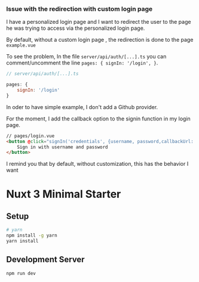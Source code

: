 ### Issue with the redirection with custom login page

I have a personalized login page and I want to redirect the user to the page he was trying to access via the
personalized login page.

By default, without a custom login page , the redirection is done to the page `example.vue`

To see the problem, In the file `server/api/auth/[...].ts` you can comment/uncomment the
line `pages: { signIn: '/login', }`.

```js
// server/api/auth/[...].ts

pages: {
    signIn: '/login'
}
```

In oder to have simple example, I don't add a Github provider.

For the moment, I add the callback option to the signin function in my login page.

```html
// pages/login.vue
<button @click="signIn('credentials', {username, password,callbackUrl:'/example' })">
    Sign in with username and password
</button>
```

I remind you that by default, without customization, this has the behavior I want

# Nuxt 3 Minimal Starter
## Setup
```bash
# yarn
npm install -g yarn
yarn install
```
## Development Server
```bash
npm run dev
```











